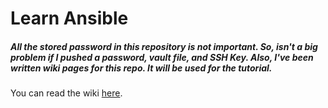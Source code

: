 # Learn Ansible

##### All the stored password in this repository is not important. So, isn't a big problem if I pushed a password, vault file, and SSH Key. Also, I've been written wiki pages for this repo. It will be used for the tutorial.

You can read the wiki [here](https://github.com/mataberat/learn-ansible/wiki).
